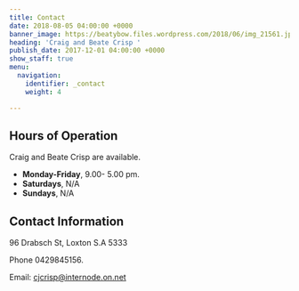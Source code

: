 ```yaml
---
title: Contact
date: 2018-08-05 04:00:00 +0000
banner_image: https://beatybow.files.wordpress.com/2018/06/img_21561.jpg?crop
heading: 'Craig and Beate Crisp '
publish_date: 2017-12-01 04:00:00 +0000
show_staff: true
menu:
  navigation:
    identifier: _contact
    weight: 4

---
```

## Hours of Operation

Craig and Beate Crisp are available.

* **Monday-Friday**, 9.00- 5.00 pm.
* **Saturdays**, N/A
* **Sundays**, N/A

## Contact Information

96 Drabsch St, Loxton S.A 5333

Phone 0429845156.

Email: cjcrisp@internode.on.net